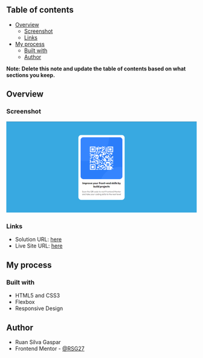 ## Table of contents

- [Overview](#overview)
  - [Screenshot](#screenshot)
  - [Links](#links)
- [My process](#my-process)
  - [Built with](#built-with)
  - [Author](#author)

**Note: Delete this note and update the table of contents based on what sections you keep.**

## Overview

### Screenshot

![](./screenshot.jpg)

### Links

- Solution URL: [here](https://github.com/RSG27/Qr_Code-Frontend_Mentor)
- Live Site URL: [here](https://ecstatic-ardinghelli-3a3653.netlify.app/)

## My process

### Built with

- HTML5 and CSS3
- Flexbox
- Responsive Design

## Author

- Ruan Silva Gaspar
- Frontend Mentor - [@RSG27](https://www.frontendmentor.io/profile/RSG27)
